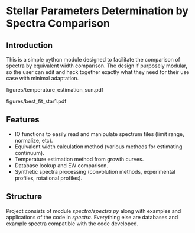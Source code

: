 # Stellar Parameters Determination by Spectra Comparison

## Introduction

This is a simple python module designed to facilitate the comparison of spectra by equivalent width comparison. The design if purposely modular, so the user can edit and hack together exactly what they need for their use case with minimal adaptation.

figures/temperature_estimation_sun.pdf

figures/best_fit_star1.pdf

## Features

- IO functions to easily read and manipulate spectrum files (limit range, normalize, etc).
- Equivalent width calculation method (various methods for estimating continuum).
- Temperature estimation method from growth curves.
- Database lookup and EW comparison.
- Synthetic spectra processing (convolution methods, experimental profiles, rotational profiles).

## Structure

 Project consists of module _spectra/spectra.py_ along with examples and applications of the code in _spectra_. Everything else are databases and example spectra compatible with the code developed.


